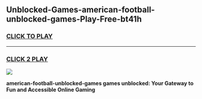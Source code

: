
## Unblocked-Games-american-football-unblocked-games-Play-Free-bt41h
<h3>
<a href="https://premium76.site?title=american-football-unblocked-games&ref=18A">CLICK TO PLAY</a></h3>
<hr>

<h3>
<a href="https://premium76.site?title=american-football-unblocked-games&ref=18A">CLICK 2 PLAY</a>
  
</h3>

<a href="https://premium76.site?title=american-football-unblocked-games&ref=18A"><img src="https://clearcache.store/games.png"></a>


**american-football-unblocked-games games unblocked: Your Gateway to Fun and Accessible Online Gaming**
